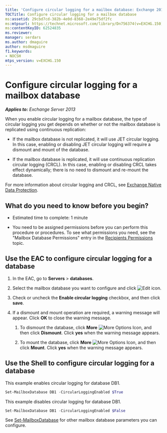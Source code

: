 ```yaml
---
title: 'Configure circular logging for a mailbox database: Exchange 2013 Help'
TOCTitle: Configure circular logging for a mailbox database
ms:assetid: 29cbd7cd-382b-4e0d-8368-2e49e75df2fc
ms:mtpsurl: https://technet.microsoft.com/library/Dn756374(v=EXCHG.150)
ms:contentKeyID: 62524835
ms.reviewer: 
manager: serdars
ms.author: dmaguire
author: msdmaguire
f1.keywords:
- NOCSH
mtps_version: v=EXCHG.150
---
```


# Configure circular logging for a mailbox database

_**Applies to:** Exchange Server 2013_

When you enable circular logging for a mailbox database, the type of circular logging you get depends on whether or not the mailbox database is replicated using continuous replication:

- If the mailbox database is not replicated, it will use JET circular logging. In this case, enabling or disabling JET circular logging will require a dismount and mount of the database.

- If the mailbox database is replicated, it will use continuous replication circular logging (CRCL). In this case, enabling or disabling CRCL takes effect dynamically; there is no need to dismount and re-mount the database.

For more information about circular logging and CRCL, see [Exchange Native Data Protection](backup-restore-and-disaster-recovery-exchange-2013-help.md).

## What do you need to know before you begin?

- Estimated time to complete: 1 minute

- You need to be assigned permissions before you can perform this procedure or procedures. To see what permissions you need, see the "Mailbox Database Permissions" entry in the [Recipients Permissions](recipients-permissions-exchange-2013-help.md) topic.

## Use the EAC to configure circular logging for a database

1. In the EAC, go to **Servers** \> **databases**.

2. Select the mailbox database you want to configure and click ![Edit icon](images/JJ218640.6f53ccb2-1f13-4c02-bea0-30690e6ea71d(EXCHG.150).gif "Edit icon").

3. Check or uncheck the **Enable circular logging** checkbox, and then click **save**.

4. If a dismount and mount operation are required, a warning message will appear. Click **OK** to close the warning message.

    1. To dismount the database, click **More** ![More Options Icon](images/JJ150550.5381819e-3b21-4873-8714-e9b956290b28(EXCHG.150).gif "More Options Icon"), and then click **Dismount**. Click **yes** when the warning message appears.

    2. To mount the database, click **More** ![More Options Icon](images/JJ150550.5381819e-3b21-4873-8714-e9b956290b28(EXCHG.150).gif "More Options Icon"), and then click **Mount**. Click **yes** when the warning message appears.

## Use the Shell to configure circular logging for a database

This example enables circular logging for database DB1.

```powershell
Set-MailboxDatabase DB1 -CircularLoggingEnabled $True
```

This example disables circular logging for database DB1.

```powershell
Set-MailboxDatabase DB1 -CircularLoggingEnabled $False
```

See [Set-MailboxDatabase](/powershell/module/exchange/Set-MailboxDatabase) for other mailbox database parameters you can configure.